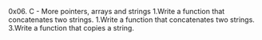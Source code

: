 0x06. C - More pointers, arrays and strings
1.Write a function that concatenates two strings.
1.Write a function that concatenates two strings.
3.Write a function that copies a string.
